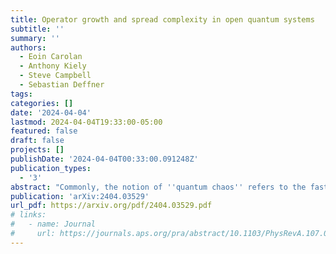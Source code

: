 ```yaml
---
title: Operator growth and spread complexity in open quantum systems
subtitle: ''
summary: ''
authors:
  - Eoin Carolan
  - Anthony Kiely
  - Steve Campbell
  - Sebastian Deffner
tags:
categories: []
date: '2024-04-04'
lastmod: 2024-04-04T19:33:00-05:00
featured: false
draft: false
projects: []
publishDate: '2024-04-04T00:33:00.091248Z'
publication_types:
  - '3'
abstract: "Commonly, the notion of ''quantum chaos'' refers to the fast scrambling of information throughout complex quantum systems undergoing unitary evolution. Motivated by the Krylov complexity and the operator growth hypothesis, we demonstrate that the entropy of the population distribution for an operator in time is a useful way to capture the complexity of the internal information dynamics of a system when subject to an environment and is, in principle, agnostic to the specific choice of operator basis. We demonstrate its effectiveness for the Sachdev-Ye-Kitaev (SYK) model, examining the dynamics of the system in both its Krylov basis and the basis of operator strings. We prove that the former basis minimises spread complexity while the latter is an eigenbasis for high dissipation. In both cases, we probe the long-time dynamics of the model and the phenomenological effects of decoherence on the complexity of the dynamics."
publication: 'arXiv:2404.03529'
url_pdf: https://arxiv.org/pdf/2404.03529.pdf
# links:
#   - name: Journal
#     url: https://journals.aps.org/pra/abstract/10.1103/PhysRevA.107.012209
---
```

